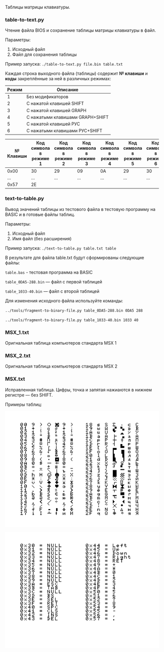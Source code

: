 Таблицы матрицы клавиатуры.

### table-to-text.py
Чтение файла BIOS и сохранение таблицы матрицы клавиатуры в файл.

Параметры:
1. Исходный файл
2. Файл для сохранения таблицы

Пример запуска:
`./table-to-text.py file.bin table.txt`

Каждая строка выходного файла (таблицы) содержит **№ клавиши** и **коды** закреплённые за ней в различных режимах:

Режим | Описание 
------| ---------- 
1 | Без модификаторов
2 | С нажатой клавишей SHIFT
3 | С нажатой клавишей GRAPH
4 | С нажатыми клавишами GRAPH+SHIFT
5 | С нажатой клавишей РУС	
6 | С нажатыми клавишами РУС+SHIFT

№ Клавиши | Код символа в режиме 1 | Код символа в режиме 2 | Код символа в режиме 3 | Код символа в режиме 4 | Код символа в режиме 5 | Код символа в режиме 6 
----------| --------------------- | --------------------- | --------------------- | --------------------- | --------------------- | --------------------- | 
0x00 | 30 | 29 | 09 | 0A |  29 | 30
   … | … | … | … | … | … | … |
0x57 |2E | | | | |  | 

### text-to-table.py
Вывод значений таблицы из тестового файла в тестовую программу на BASIC и в готовые файлы таблиц.

Параметры:
1. Исходный файл
2. Имя файл (без расширения)

Пример запуска:
`./text-to-table.py table.txt table`

В результате для файла table.txt будут сформированы следующие файлы:

`table.bas` - тестовая программа на BASIC

`table_0DA5-288.bin` — файл с первой таблицей

`table_1033-40.bin`  — файл с второй таблицей


Для изменения исходного файла используйте команды:

`../tools/fragment-to-binary-file.py table_0DA5-288.bin 0DA5 288`

`../tools/fragment-to-binary-file.py table_1033-40.bin 1033 40`

### MSX_1.txt
Оригнальная таблица компьютеров стандарта MSX 1

### MSX_2.txt
Оригнальная таблица компьютеров стандарта MSX 2

### MSX.txt
Исправленная таблица. Цифры, точка и запятая нажиаются в нижнем регистре — без SHIFT.

Примеры таблиц:

![Пример Таблицы 1](MSX-BAS_1.png)

![Пример Таблицы 2](MSX-BAS_2.png)
